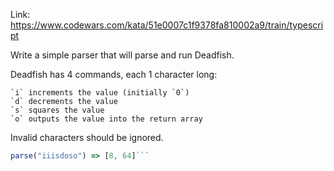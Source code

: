 Link: https://www.codewars.com/kata/51e0007c1f9378fa810002a9/train/typescript

Write a simple parser that will parse and run Deadfish.

Deadfish has 4 commands, each 1 character long:

    `i` increments the value (initially `0`)
    `d` decrements the value
    `s` squares the value
    `o` outputs the value into the return array

Invalid characters should be ignored.

````ts
parse("iiisdoso") => [8, 64]```
````
